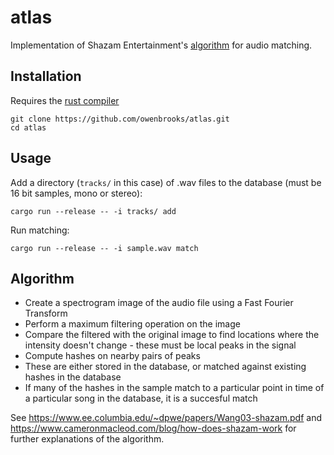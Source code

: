 # atlas

Implementation of Shazam Entertainment's [algorithm](https://www.ee.columbia.edu/~dpwe/papers/Wang03-shazam.pdf) for audio matching. 

## Installation
Requires the [rust compiler](https://www.rust-lang.org/tools/install)

```
git clone https://github.com/owenbrooks/atlas.git
cd atlas
```

## Usage

Add a directory (`tracks/` in this case) of .wav files to the database (must be 16 bit samples, mono or stereo): 

`cargo run --release -- -i tracks/ add`

Run matching: 

`cargo run --release -- -i sample.wav match`

## Algorithm
- Create a spectrogram image of the audio file using a Fast Fourier Transform
- Perform a maximum filtering operation on the image
- Compare the filtered with the original image to find locations where the intensity doesn't change - these must be local peaks in the signal
- Compute hashes on nearby pairs of peaks
- These are either stored in the database, or matched against existing hashes in the database
- If many of the hashes in the sample match to a particular point in time of a particular song in the database, it is a succesful match

See https://www.ee.columbia.edu/~dpwe/papers/Wang03-shazam.pdf and https://www.cameronmacleod.com/blog/how-does-shazam-work for further explanations of the algorithm.